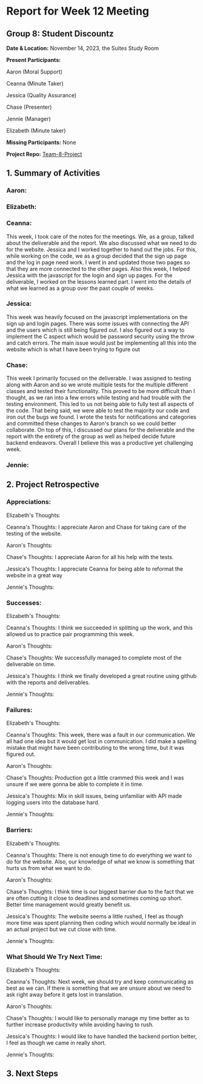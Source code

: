 # Report for Week 12 Meeting

## Group 8: Student Discountz

**Date & Location:** November 14, 2023, the Suites Study Room

**Present Participants:**

Aaron (Moral Support)

Ceanna (Minute Taker) 

Jessica (Quality Assurance)

Chase (Presenter)

Jennie (Manager)

Elizabeth (Minute taker)

**Missing Participants:** None 

**Project Repo:** [Team-8-Project](https://github.com/aaronr7734/team-8-project "Our Repository")

## 1. Summary of Activities

### **Aaron**:

### **Elizabeth**: 

### **Ceanna**:
This week, I took care of the notes for the meetings. We, as a group, talked about the deliverable and the report. We also discussed what we need to do for the website. Jessica and I worked together to hand out the jobs. For this, while working on the code, we as a group decided that the sign up page and the log in page need work. I went in and updated those two pages so that they are more connected to the other pages. Also this week, I helped Jessica with the javascript for the login and sign up pages. For the deliverable, I worked on the lessons learned part. I went into the details of what we learned as a group over the past couple of weeks.

### **Jessica**: 
This week was heavily focused on the javascript implementations on the sign up and login pages. There was some issues with connecting the API and the users which is still being figured out. I also figured out a way to implement the C aspect which would be password security using the throw and catch errors. The main issue would just be implementing all this into the website which is what I have been trying to figure out

### **Chase**:
This week I primarily focused on the deliverable. I was assigned to testing along with Aaron and so we wrote multiple tests for the multiple different classes and tested their functionality. This proved to be more difficult than I thought, as we ran into a few errors while testing and had trouble with the testing environment. This led to us not being able to fully test all aspects of the code. That being said, we were able to test the majority our code and iron out the bugs we found. I wrote the tests for notifications and categories and committed these changes to Aaron's branch so we could better collaborate. On top of this, I discussed our plans for the deliverable and the report with the entirety of the group as well as helped decide future backend endeavors. Overall I believe this was a productive yet challenging week.

### **Jennie**: 


## 2. Project Retrospective
### **Appreciations**: 

   Elizabeth's Thoughts: 
   
   
   Ceanna's Thoughts:  I appreciate Aaron and Chase for taking care of the testing of the website. 
   

   Aaron's Thoughts: 
   

   Chase's Thoughts: I appreciate Aaron for all his help with the tests.
   
   
   Jessica's Thoughts: I appreciate Ceanna for being able to reformat the website in a great way
   
   
   Jennie's Thoughts: 
   
### **Successes**: 

   Elizabeth's Thoughts: 
   
   
   Ceanna's Thoughts:  I think we succeeded in splitting up the work, and this allowed us to practice pair programming this week. 
   

   Aaron's Thoughts: 
   

   Chase's Thoughts: We successfully managed to complete most of the deliverable on time.
   
   
   Jessica's Thoughts: I think we finally developed a great routine using github with the reports and deliverables.
   
   
   Jennie's Thoughts: 
   
### **Failures**: 

   Elizabeth's Thoughts: 
   
   
   Ceanna's Thoughts:  This week, there was a fault in our communication. We all had one idea but it would get lost in communication. I did make a spelling mistake that might have been contributing to the wrong time, but it was figured out.
   

   Aaron's Thoughts: 
   

   Chase's Thoughts: Production got a little crammed this week and I was unsure if we were gonna be able to complete it in time.
   
   
   Jessica's Thoughts: Mix in skill issues, being unfamiliar with API made logging users into the database hard.
   
   
   Jennie's Thoughts: 
   
### **Barriers**: 
  
  Elizabeth's Thoughts: 
   
   
   Ceanna's Thoughts: There is not enough time to do everything we want to do for the website. Also, our knowledge of what we know is something that hurts us from what we want to do. 
   

   Aaron's Thoughts: 
   

   Chase's Thoughts: I think time is our biggest barrier due to the fact that we are often cutting it close to deadlines and sometimes coming up short. Better time management would greatly benefit us.
   
   
   Jessica's Thoughts: The website seems a little rushed, I feel as though more time was spent planning then coding which would normally be ideal in an actual project but we cut close with time.
   
   
   Jennie's Thoughts: 
   
### **What Should We Try Next Time**: 
  
   Elizabeth's Thoughts: 
   
   
   Ceanna's Thoughts: Next week, we should try and keep communicating as best as we can. If there is something that we are unsure about we need to ask right away before it gets lost in translation. 
   

   Aaron's Thoughts: 
   

   Chase's Thoughts: I would like to personally manage my time better as to further increase productivity while avoiding having to rush.
   
   
   Jessica's Thoughts: I would like to have handled the backend portion better, I feel as though we came in really short.
   
   
   Jennie's Thoughts: 
   
## 3. Next Steps
